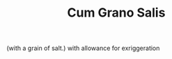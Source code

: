 ---
title: Cum Grano Salis
letter: C
permalink: "/definitions/bld-cum-grano-salis.html"
body: "(with a grain of salt.) with allowance for exriggeration"
published_at: '2018-07-07'
source: Black's Law Dictionary 2nd Ed (1910)
layout: post
---